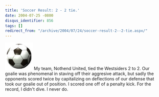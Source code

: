 ```yaml
---
title: 'Soccer Result: 2 - 2 tie.'
date: 2004-07-25 -0800
disqus_identifier: 856
tags: []
redirect_from: "/archive/2004/07/24/soccer-result-2--2-tie.aspx/"
---
```


![Soccer ball](/images/soccerball.jpg) My team, Nothend United, tied the
Westsiders 2 to 2. Our goalie was phenomenal in staving off their
aggresive attack, but sadly the opponents scored twice by capitalizing
on deflections of our defense that took our goalie out of position. I
scored one off of a penalty kick. For the record, I didn't dive. I never
do.


